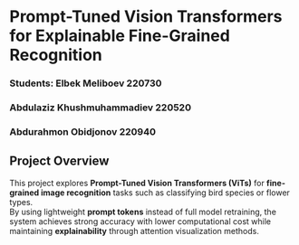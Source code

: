 # Prompt-Tuned Vision Transformers for Explainable Fine-Grained Recognition

### Students: Elbek Meliboev 220730
### Abdulaziz Khushmuhammadiev 220520
### Abdurahmon Obidjonov 220940 

## Project Overview
This project explores **Prompt-Tuned Vision Transformers (ViTs)** for **fine-grained image recognition** tasks such as classifying bird species or flower types.  
By using lightweight **prompt tokens** instead of full model retraining, the system achieves strong accuracy with lower computational cost while maintaining **explainability** through attention visualization methods.
